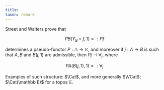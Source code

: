 ```yaml
---
title:
taxon: remark
---
```


Street and Walters prove that

$$PB(Y_B\circ f,1) =: Pf$$

determines a pseudo-functor $P : \mathbb A \to \mathbb K$, and moreover if $j : A \to B$ is such that $A,B$ and $B(j,1)$ are admissible, then $Pj\dashv\forall_j$, where

$$PA(B(j,1),1)=:\forall_j$$

Examples of such structure: $\Cat$, and more generally $\VCat$; $\Cat(\mathbb E)$ for a topos $\mathbb E$.